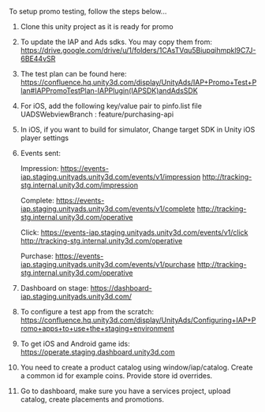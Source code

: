 To setup promo testing, follow the steps below...

1. Clone this unity project as it is ready for promo

2. To update the IAP and Ads sdks. You may copy them from:
   https://drive.google.com/drive/u/1/folders/1CAsTVqu5Biupqihmpkl9C7J-6BE44vSR

3. The test plan can be found here:
   https://confluence.hq.unity3d.com/display/UnityAds/IAP+Promo+Test+Plan#IAPPromoTestPlan-IAPPlugin(IAPSDK)andAdsSDK

4. For iOS, add the following key/value pair to pinfo.list file
   UADSWebviewBranch : feature/purchasing-api
   
5. In iOS, if you want to build for simulator, Change target SDK in Unity iOS player settings
6. Events sent:

   Impression:
   https://events-iap.staging.unityads.unity3d.com/events/v1/impression
   http://tracking-stg.internal.unity3d.com/impression

   Complete:
   https://events-iap.staging.unityads.unity3d.com/events/v1/complete
   http://tracking-stg.internal.unity3d.com/operative

   Click:
   https://events-iap.staging.unityads.unity3d.com/events/v1/click
   http://tracking-stg.internal.unity3d.com/operative

   Purchase:
   https://events-iap.staging.unityads.unity3d.com/events/v1/purchase
   http://tracking-stg.internal.unity3d.com/operative
   
7. Dashboard on stage:
   https://dashboard-iap.staging.unityads.unity3d.com/
8. To configure a test app from the scratch:
   https://confluence.hq.unity3d.com/display/UnityAds/Configuring+IAP+Promo+apps+to+use+the+staging+environment
   
9. To get iOS and Android game ids:
   https://operate.staging.dashboard.unity3d.com
   
10. You need to create a product catalog using window/iap/catalog. Create a common id for example coins. Provide store id overrides.
11. Go to dashboard, make sure you have a services project, upload catalog, create placements and promotions.
